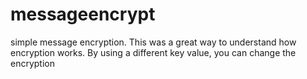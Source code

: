 # messageencrypt
simple message encryption. This was a great way to understand how encryption works. By using a different key value, you can change the encryption
